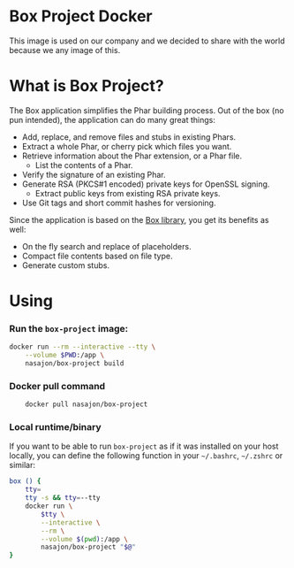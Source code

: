 # Box Project Docker

This image is used on our company and we decided to share with the world because we any image of this.

# What is Box Project?

The Box application simplifies the Phar building process. Out of the box (no pun intended), the application can do many great things:

- Add, replace, and remove files and stubs in existing Phars.
- Extract a whole Phar, or cherry pick which files you want.
- Retrieve information about the Phar extension, or a Phar file.
  - List the contents of a Phar.
- Verify the signature of an existing Phar.
- Generate RSA (PKCS#1 encoded) private keys for OpenSSL signing.
  - Extract public keys from existing RSA private keys.
- Use Git tags and short commit hashes for versioning.

Since the application is based on the [Box library](https://github.com/herrera-io/php-box), you get its benefits as well:

- On the fly search and replace of placeholders.
- Compact file contents based on file type.
- Generate custom stubs.

# Using

### Run the `box-project` image:

```sh
docker run --rm --interactive --tty \
    --volume $PWD:/app \
    nasajon/box-project build
```

### Docker pull command
```sh
    docker pull nasajon/box-project
```

### Local runtime/binary

If you want to be able to run `box-project` as if it was installed on your host locally, you can define the following function in your `~/.bashrc`, `~/.zshrc` or similar:

```sh
box () {
    tty=
    tty -s && tty=--tty
    docker run \
        $tty \
        --interactive \
        --rm \
        --volume $(pwd):/app \
        nasajon/box-project "$@"
}
```
